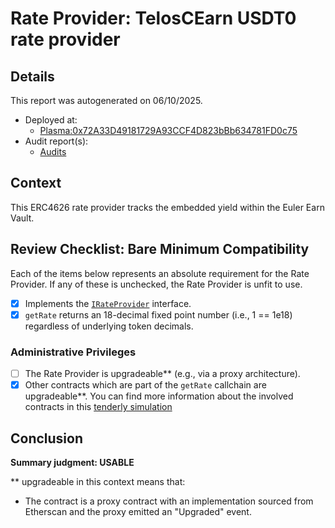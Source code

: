 
# Rate Provider: TelosCEarn USDT0 rate provider

## Details
This report was autogenerated on 06/10/2025.

- Deployed at:
    - [Plasma:0x72A33D49181729A93CCF4D823bBb634781FD0c75](https://plasmascan.to//address/0x72A33D49181729A93CCF4D823bBb634781FD0c75)
- Audit report(s):
    - [Audits](https://docs.euler.finance/security/earn-audits)

## Context
This ERC4626 rate provider tracks the embedded yield within the Euler Earn Vault.

## Review Checklist: Bare Minimum Compatibility
Each of the items below represents an absolute requirement for the Rate Provider. If any of these is unchecked, the Rate Provider is unfit to use.

- [x] Implements the [`IRateProvider`](https://github.com/balancer/balancer-v2-monorepo/blob/bc3b3fee6e13e01d2efe610ed8118fdb74dfc1f2/pkg/interfaces/contracts/pool-utils/IRateProvider.sol) interface.
- [x] `getRate` returns an 18-decimal fixed point number (i.e., 1 == 1e18) regardless of underlying token decimals.

### Administrative Privileges
- [ ] The Rate Provider is upgradeable** (e.g., via a proxy architecture).
- [x] Other contracts which are part of the `getRate` callchain are upgradeable**. You can find more information
   about the involved contracts in this [tenderly simulation](https://www.tdly.co/shared/simulation/9c5099b4-1d99-431b-b252-397345bd8ced)

## Conclusion
**Summary judgment: USABLE**

** upgradeable in this context means that:
- The contract is a proxy contract with an implementation sourced from Etherscan and the proxy emitted an "Upgraded" event.
    
